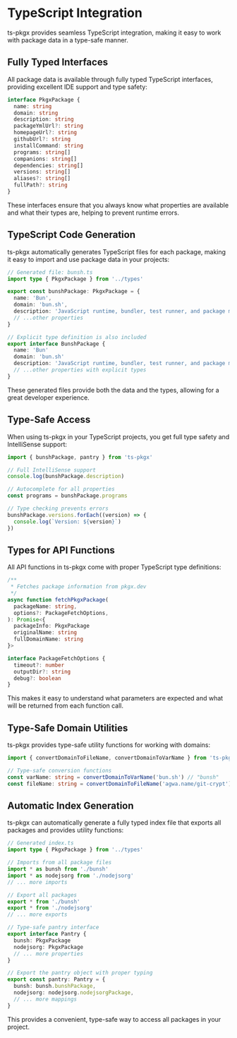 # TypeScript Integration

ts-pkgx provides seamless TypeScript integration, making it easy to work with package data in a type-safe manner.

## Fully Typed Interfaces

All package data is available through fully typed TypeScript interfaces, providing excellent IDE support and type safety:

```typescript
interface PkgxPackage {
  name: string
  domain: string
  description: string
  packageYmlUrl?: string
  homepageUrl?: string
  githubUrl?: string
  installCommand: string
  programs: string[]
  companions: string[]
  dependencies: string[]
  versions: string[]
  aliases?: string[]
  fullPath?: string
}
```

These interfaces ensure that you always know what properties are available and what their types are, helping to prevent runtime errors.

## TypeScript Code Generation

ts-pkgx automatically generates TypeScript files for each package, making it easy to import and use package data in your projects:

```typescript
// Generated file: bunsh.ts
import type { PkgxPackage } from '../types'

export const bunshPackage: PkgxPackage = {
  name: 'Bun',
  domain: 'bun.sh',
  description: 'JavaScript runtime, bundler, test runner, and package manager',
  // ...other properties
}

// Explicit type definition is also included
export interface BunshPackage {
  name: 'Bun'
  domain: 'bun.sh'
  description: 'JavaScript runtime, bundler, test runner, and package manager'
  // ...other properties with explicit types
}
```

These generated files provide both the data and the types, allowing for a great developer experience.

## Type-Safe Access

When using ts-pkgx in your TypeScript projects, you get full type safety and IntelliSense support:

```typescript
import { bunshPackage, pantry } from 'ts-pkgx'

// Full IntelliSense support
console.log(bunshPackage.description)

// Autocomplete for all properties
const programs = bunshPackage.programs

// Type checking prevents errors
bunshPackage.versions.forEach((version) => {
  console.log(`Version: ${version}`)
})
```

## Types for API Functions

All API functions in ts-pkgx come with proper TypeScript type definitions:

```typescript
/**
 * Fetches package information from pkgx.dev
 */
async function fetchPkgxPackage(
  packageName: string,
  options?: PackageFetchOptions,
): Promise<{
  packageInfo: PkgxPackage
  originalName: string
  fullDomainName: string
}>

interface PackageFetchOptions {
  timeout?: number
  outputDir?: string
  debug?: boolean
}
```

This makes it easy to understand what parameters are expected and what will be returned from each function call.

## Type-Safe Domain Utilities

ts-pkgx provides type-safe utility functions for working with domains:

```typescript
import { convertDomainToFileName, convertDomainToVarName } from 'ts-pkgx/tools/domainUtils'

// Type-safe conversion functions
const varName: string = convertDomainToVarName('bun.sh') // "bunsh"
const fileName: string = convertDomainToFileName('agwa.name/git-crypt') // "agwaname-gitcrypt"
```

## Automatic Index Generation

ts-pkgx can automatically generate a fully typed index file that exports all packages and provides utility functions:

```typescript
// Generated index.ts
import type { PkgxPackage } from '../types'

// Imports from all package files
import * as bunsh from './bunsh'
import * as nodejsorg from './nodejsorg'
// ... more imports

// Export all packages
export * from './bunsh'
export * from './nodejsorg'
// ... more exports

// Type-safe pantry interface
export interface Pantry {
  bunsh: PkgxPackage
  nodejsorg: PkgxPackage
  // ... more properties
}

// Export the pantry object with proper typing
export const pantry: Pantry = {
  bunsh: bunsh.bunshPackage,
  nodejsorg: nodejsorg.nodejsorgPackage,
  // ... more mappings
}
```

This provides a convenient, type-safe way to access all packages in your project.
